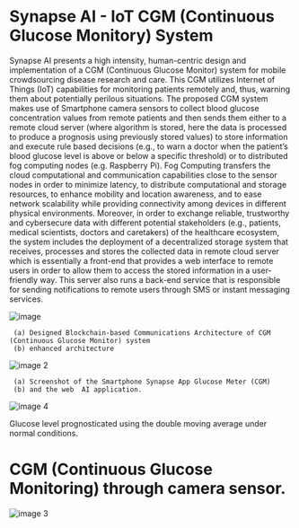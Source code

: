 # Synapse AI - IoT CGM (Continuous Glucose Monitory) System

Synapse AI presents a high intensity, human-centric design and implementation of a CGM (Continuous Glucose Monitor) system for mobile crowdsourcing disease research and care. This CGM utilizes Internet of Things (IoT) capabilities for monitoring patients remotely and, thus, warning them about potentially perilous situations. The proposed CGM system makes use of Smartphone camera sensors to collect blood glucose concentration values from remote patients and then sends them either to a remote cloud server (where algorithm is stored, here the data is processed to produce a prognosis using previously stored values) to store information and execute rule based decisions (e.g., to warn a doctor when the patient’s blood glucose level is above or below a specific threshold) or to distributed fog computing nodes (e.g. Raspberry Pi). Fog Computing transfers the cloud computational and communication capabilities close to the sensor nodes in order to minimize latency, to distribute computational and storage resources, to enhance mobility and location awareness, and to ease network scalability while providing connectivity among devices in different physical environments. Moreover, in order to exchange reliable, trustworthy and cybersecure data with different potential stakeholders (e.g., patients, medical scientists, doctors and caretakers) of the healthcare ecosystem, the system includes the deployment of a decentralized storage system that receives, processes and stores the collected data in remote cloud server which is essentially a front-end that provides a web interface to remote users in order to allow them to access the stored information in a user-friendly way. This server also runs a back-end service that is responsible for sending notifications to remote users through SMS or instant messaging services.

![image](https://user-images.githubusercontent.com/67471222/156786527-f8d614cf-7859-4ebc-a93e-4742f4502990.png)

     (a) Designed Blockchain-based Communications Architecture of CGM (Continuous Glucose Monitor) system 
     (b) enhanced architecture
   
![image 2](https://user-images.githubusercontent.com/67471222/156787563-f91ede58-ca40-474a-b94e-4bcee8426cbc.png)

     (a) Screenshot of the Smartphone Synapse App Glucose Meter (CGM)
     (b) and the web  AI application.

![image 4](https://user-images.githubusercontent.com/67471222/156787734-42b14ad9-04a6-45f7-a470-4eabf6ab080e.png)

Glucose level prognosticated using the double moving average under normal conditions. 

# CGM (Continuous Glucose Monitoring) through camera sensor.   

![image 3](https://user-images.githubusercontent.com/67471222/156787752-b40cfc79-bc04-4a19-9b1d-4f9d085651f9.png)

    
